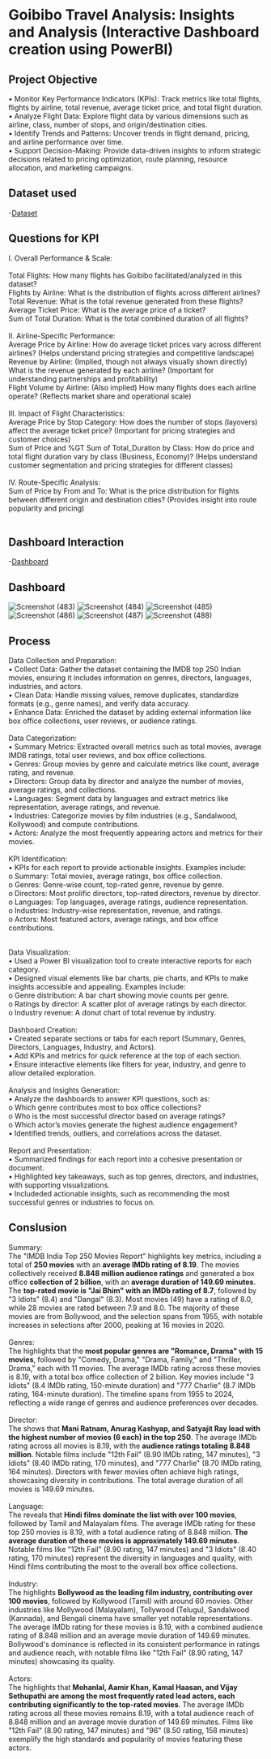# Goibibo Travel Analysis: Insights and Analysis (Interactive Dashboard creation using PowerBI)
## Project Objective
• Monitor Key Performance Indicators (KPIs): Track metrics like total flights, flights by airline, total revenue, average ticket price, and total flight duration.
<br>
• Analyze Flight Data: Explore flight data by various dimensions such as airline, class, number of stops, and origin/destination cities.
<br>
• Identify Trends and Patterns: Uncover trends in flight demand, pricing, and airline performance over time.
<br>
• Support Decision-Making: Provide data-driven insights to inform strategic decisions related to pricing optimization, route planning, resource allocation, and marketing campaigns.

## Dataset used
-<a href="https://drive.google.com/file/d/1g8A0idR-W1TcD4JW3ZLKfq1mwZryOSZB/view?usp=drive_link">Dataset</a>

## Questions for KPI
I. Overall Performance & Scale:
<br>
<br>
Total Flights: How many flights has Goibibo facilitated/analyzed in this dataset?
<br>
Flights by Airline: What is the distribution of flights across different airlines?
<br>
Total Revenue: What is the total revenue generated from these flights?
<br>
Average Ticket Price: What is the average price of a ticket?
<br>
Sum of Total Duration: What is the total combined duration of all flights?
<br>
<br>
II. Airline-Specific Performance:
<br>
Average Price by Airline: How do average ticket prices vary across different airlines? (Helps understand pricing strategies and competitive landscape)
<br>
Revenue by Airline: (Implied, though not always visually shown directly) What is the revenue generated by each airline? (Important for understanding partnerships and 
profitability)
<br>
Flight Volume by Airline: (Also implied) How many flights does each airline operate? (Reflects market share and operational scale)
<br>
<br>
III. Impact of Flight Characteristics:
<br>
Average Price by Stop Category: How does the number of stops (layovers) affect the average ticket price? (Important for pricing strategies and customer choices)
<br>
Sum of Price and %GT Sum of Total_Duration by Class: How do price and total flight duration vary by class (Business, Economy)? (Helps understand customer segmentation and pricing strategies for different classes)
<br>
<br>
IV. Route-Specific Analysis:
<br>
Sum of Price by From and To: What is the price distribution for flights between different origin and destination cities? (Provides insight into route popularity and pricing)
<br>
<br>

## Dashboard Interaction
-<a href="https://app.powerbi.com/groups/me/reports/c5005760-262a-4631-bc84-1da630c20680/417359ab46e28aaf32f8?experience=power-bi">Dashboard</a>

## Dashboard
![Screenshot (483)](https://github.com/user-attachments/assets/71fe084a-d86b-44dc-80bc-7fa0a7c636b5)
![Screenshot (484)](https://github.com/user-attachments/assets/57206fe4-ca7e-4281-b317-de2f37971c5f)
![Screenshot (485)](https://github.com/user-attachments/assets/31493b87-c2d6-493b-9783-bd8fe7a20c6b)
![Screenshot (486)](https://github.com/user-attachments/assets/4511a8a9-07ae-4571-aa41-e831fb083334)
![Screenshot (487)](https://github.com/user-attachments/assets/15712a9a-df9e-4dca-b8f1-02a530ea6511)
![Screenshot (488)](https://github.com/user-attachments/assets/a31104a9-63ba-4501-956f-3bc47bc867bd)







## Process 
Data Collection and Preparation:
<br>
•	Collect Data: Gather the dataset containing the IMDB top 250 Indian movies, ensuring it includes information on genres, directors, languages, industries, and actors.
<br>
•	Clean Data: Handle missing values, remove duplicates, standardize formats (e.g., genre names), and verify data accuracy.
<br>
•	Enhance Data: Enriched the dataset by adding external information like box office collections, user reviews, or audience ratings.
<br>
<br>
Data Categorization:
<br>
•	Summary Metrics: Extracted overall metrics such as total movies, average IMDB ratings, total user reviews, and box office collections.
<br>
•	Genres: Group movies by genre and calculate metrics like count, average rating, and revenue.
<br>
•	Directors: Group data by director and analyze the number of movies, average ratings, and collections.
<br>
•	Languages: Segment data by languages and extract metrics like representation, average ratings, and revenue.
<br>
•	Industries: Categorize movies by film industries (e.g., Sandalwood, Kollywood) and compute contributions.
<br>
•	Actors: Analyze the most frequently appearing actors and metrics for their movies.
<br>
<br>
KPI Identification:
<br>
•	KPIs for each report to provide actionable insights. Examples include: 
<br>
  o	Summary: Total movies, average ratings, box office collection.
  <br>
  o	Genres: Genre-wise count, top-rated genre, revenue by genre.
  <br>
  o	Directors: Most prolific directors, top-rated directors, revenue by director.
  <br>
  o	Languages: Top languages, average ratings, audience representation.
  <br>
  o	Industries: Industry-wise representation, revenue, and ratings.
  <br>
  o	Actors: Most featured actors, average ratings, and box office contributions.
  <br>
  <br>

Data Visualization:
<br>
•	Used a Power BI visualization tool to create interactive reports for each category.
<br>
•	Designed visual elements like bar charts, pie charts, and KPIs to make insights accessible and appealing. Examples include: 
<br>
  o	Genre distribution: A bar chart showing movie counts per genre.
  <br>
  o	Ratings by director: A scatter plot of average ratings by each director.
  <br>
  o	Industry revenue: A donut chart of total revenue by industry.
  <br>
  <br>
Dashboard Creation:
<br>
•	Created separate sections or tabs for each report (Summary, Genres, Directors, Languages, Industry, and Actors).
<br>
•	Add KPIs and metrics for quick reference at the top of each section.
<br>
•	Ensure interactive elements like filters for year, industry, and genre to allow detailed exploration.
<br>
<br>
Analysis and Insights Generation:
<br>
•	Analyze the dashboards to answer KPI questions, such as: 
<br>
  o	Which genre contributes most to box office collections?
  <br>
  o	Who is the most successful director based on average ratings?
  <br>
  o	Which actor’s movies generate the highest audience engagement?
  <br>
  •	Identified trends, outliers, and correlations across the dataset.
  <br>
  <br>
Report and Presentation:
<br>
•	Summarized findings for each report into a cohesive presentation or document.
<br>
•	Highlighted key takeaways, such as top genres, directors, and industries, with supporting visualizations.
<br>
•	Includeded actionable insights, such as recommending the most successful genres or industries to focus on.

## Conslusion
Summary:
<br>
The "IMDB India Top 250 Movies Report" highlights key metrics, including a total of **250 movies** with an **average IMDb rating of 8.19**. The movies collectively received **8.848 million audience ratings** and generated a box office **collection of 2 billion**, with an **average duration of 149.69 minutes**. The **top-rated movie is "Jai Bhim" with an IMDb rating of 8.7**, followed by "3 Idiots" (8.4) and "Dangal" (8.3). Most movies (49) have a rating of 8.0, while 28 movies are rated between 7.9 and 8.0. The majority of these movies are from Bollywood, and the selection spans from 1955, with notable increases in selections after 2000, peaking at 16 movies in 2020.
<br>
<br>
Genres:
<br>
The highlights that the **most popular genres are "Romance, Drama" with 15 movies**, followed by "Comedy, Drama," "Drama, Family," and "Thriller, Drama," each with 11 movies. The average IMDb rating across these movies is 8.19, with a total box office collection of 2 billion. Key movies include "3 Idiots" (8.4 IMDb rating, 150-minute duration) and "777 Charlie" (8.7 IMDb rating, 164-minute duration). The timeline spans from 1955 to 2024, reflecting a wide range of genres and audience preferences over decades.
<br>
<br>
Director:
<br>
The shows that **Mani Ratnam, Anurag Kashyap, and Satyajit Ray lead with the highest number of movies (6 each) in the top 250**. The average IMDb rating across all movies is 8.19, with the **audience ratings totaling 8.848 million**. Notable films include "12th Fail" (8.90 IMDb rating, 147 minutes), "3 Idiots" (8.40 IMDb rating, 170 minutes), and "777 Charlie" (8.70 IMDb rating, 164 minutes). Directors with fewer movies often achieve high ratings, showcasing diversity in contributions. The total average duration of all movies is 149.69 minutes.
<br>
<br>
Language:
<br>
The reveals that **Hindi films dominate the list with over 100 movies**, followed by Tamil and Malayalam films. The average IMDb rating for these top 250 movies is 8.19, with a total audience rating of 8.848 million. **The average duration of these movies is approximately 149.69 minutes**. Notable films like "12th Fail" (8.90 rating, 147 minutes) and "3 Idiots" (8.40 rating, 170 minutes) represent the diversity in languages and quality, with Hindi films contributing the most to the overall box office collections.
<br>
<br>
Industry:
<br>
The highlights **Bollywood as the leading film industry, contributing over 100 movies**, followed by Kollywood (Tamil) with around 60 movies. Other industries like Mollywood (Malayalam), Tollywood (Telugu), Sandalwood (Kannada), and Bengali cinema have smaller yet notable representations. The average IMDb rating for these movies is 8.19, with a combined audience rating of 8.848 million and an average movie duration of 149.69 minutes. Bollywood's dominance is reflected in its consistent performance in ratings and audience reach, with notable films like "12th Fail" (8.90 rating, 147 minutes) showcasing its quality.
<br>
<br>
Actors:
<br>
The highlights that **Mohanlal, Aamir Khan, Kamal Haasan, and Vijay Sethupathi are among the most frequently rated lead actors, each contributing significantly to the top-rated movies**. The average IMDb rating across all these movies remains 8.19, with a total audience reach of 8.848 million and an average movie duration of 149.69 minutes. Films like "12th Fail" (8.90 rating, 147 minutes) and "96" (8.50 rating, 158 minutes) exemplify the high standards and popularity of movies featuring these actors.
<br>
<br>












